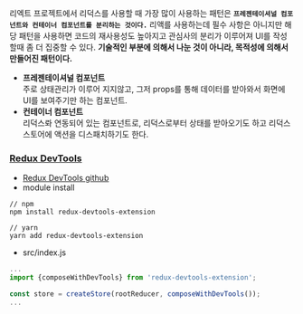리엑트 프로젝트에서 리덕스를 사용할 때 가장 많이 사용하는 패턴은 **`프레젠테이셔널 컴포넌트와 컨테이너 컴포넌트를 분리하는 것이다.`** 
리액를 사용하는데 필수 사항은 아니지만 해당 패턴을 사용하면 코드의 재사용성도 높아지고 관심사의 분리가 이루어져 UI를 작성할때
좀 더 집중할 수 있다. **기술적인 부분에 의해서 나눈 것이 아니라, 목적성에 의해서 만들어진 패턴이다.**

* **프레젠테이셔널 컴포넌트**   
  주로 상태관리가 이루어 지지않고, 그저 props를 통해 데이터를 받아와서 화면에 UI를 보여주기만 하는 컴포넌트.  
* **컨테이너 컴포넌트**  
  리덕스롸 연동되어 있는 컴포넌트로, 리덕스로부터 상태를 받아오기도 하고 리덕스 스토어에 액션을 디스패치하기도 한다.


### [Redux DevTools](https://chrome.google.com/webstore/detail/redux-devtools/lmhkpmbekcpmknklioeibfkpmmfibljd?hl=ko&)
* [Redux DevTools github](https://github.com/zalmoxisus/redux-devtools-extension#usage)  
* module install
```gitbash
// npm
npm install redux-devtools-extension

// yarn
yarn add redux-devtools-extension
```

* src/index.js
```javascript
...
import {composeWithDevTools} from 'redux-devtools-extension';

const store = createStore(rootReducer, composeWithDevTools());
...
```